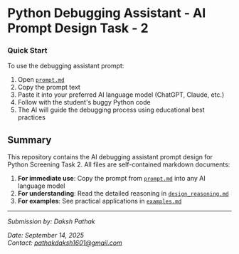 # Python Debugging Assistant - AI Prompt Design Task - 2

### Quick Start

To use the debugging assistant prompt:

1. Open [`prompt.md`](./prompt.md)
2. Copy the prompt text
3. Paste it into your preferred AI language model (ChatGPT, Claude, etc.)
4. Follow with the student's buggy Python code
5. The AI will guide the debugging process using educational best practices

## Summary

This repository contains the AI debugging assistant prompt design for Python Screening Task 2. All files are self-contained markdown documents:

1. **For immediate use**: Copy the prompt from [`prompt.md`](./prompt.md) into any AI language model
2. **For understanding**: Read the detailed reasoning in [`design_reasoning.md`](./design_reasoning.md)
3. **For examples**: See practical applications in [`examples.md`](./examples.md)

---

  *Submission by: Daksh Pathak* 
  
  *Date: September 14, 2025*  
  *Contact: pathakdaksh1601@gmail.com*
